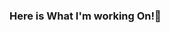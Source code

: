 ### Here is What I'm working On!👋

<!--
**anupbasnet19/anupbasnet19** is a ✨ _special_ ✨ repository because its `README.md` (this file) appears on your GitHub profile.

Here are some ideas to get you started:

- 👋 Hi, I’m Anup Basnet.
- 👀 I’m currently Working On ...Software Company.
- 💻 I’m currently learning ...Angular.
- 📫 I have experience in ...laravel, Wordpress, Vue.js, mysql, sql.
- 💬 Ask me about ...Anything.
- ⚡ Fun fact: ...I am half Finnish
-->
